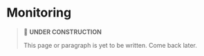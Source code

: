 # Monitoring

> 🚧 **UNDER CONSTRUCTION**
>
> This page or paragraph is yet to be written. Come back later.

